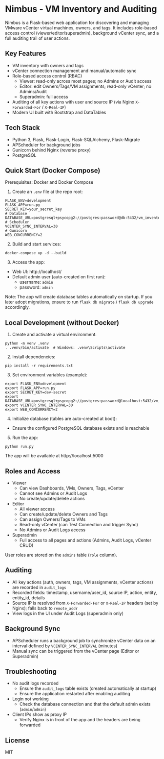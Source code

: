Nimbus - VM Inventory and Auditing
=================================

Nimbus is a Flask-based web application for discovering and managing VMware vCenter virtual machines, owners, and tags. It includes role-based access control (viewer/editor/superadmin), background vCenter sync, and a full auditing trail of user actions.

Key Features
------------
- VM inventory with owners and tags
- vCenter connection management and manual/automatic sync
- Role-based access control (RBAC)
  - Viewer: read-only across most pages; no Admins or Audit access
  - Editor: edit Owners/Tags/VM assignments; read-only vCenter; no Admins/Audit
  - Superadmin: full access
- Auditing of all key actions with user and source IP (via Nginx `X-Forwarded-For` / `X-Real-IP`)
- Modern UI built with Bootstrap and DataTables

Tech Stack
---------
- Python 3, Flask, Flask-Login, Flask-SQLAlchemy, Flask-Migrate
- APScheduler for background jobs
- Gunicorn behind Nginx (reverse proxy)
- PostgreSQL

Quick Start (Docker Compose)
---------------------------
Prerequisites: Docker and Docker Compose

1) Create an `.env` file at the repo root:

```
FLASK_ENV=development
FLASK_APP=run.py
SECRET_KEY=your_secret_key
# Database
DATABASE_URL=postgresql+psycopg2://postgres:password@db:5432/vm_inventory
# Scheduler
VCENTER_SYNC_INTERVAL=30
# Gunicorn
WEB_CONCURRENCY=2
```

2) Build and start services:

```
docker-compose up -d --build
```

3) Access the app:
- Web UI: http://localhost/
- Default admin user (auto-created on first run):
  - username: `admin`
  - password: `admin`

Note: The app will create database tables automatically on startup. If you later adopt migrations, ensure to run `flask db migrate` / `flask db upgrade` accordingly.

Local Development (without Docker)
----------------------------------
1) Create and activate a virtual environment:
```
python -m venv .venv
. .venv/bin/activate  # Windows: .venv\Scripts\activate
```

2) Install dependencies:
```
pip install -r requirements.txt
```

3) Set environment variables (example):
```
export FLASK_ENV=development
export FLASK_APP=run.py
export SECRET_KEY=dev-secret
export DATABASE_URL=postgresql+psycopg2://postgres:password@localhost:5432/vm_inventory
export VCENTER_SYNC_INTERVAL=30
export WEB_CONCURRENCY=2
```

4) Initialize database (tables are auto-created at boot):
- Ensure the configured PostgreSQL database exists and is reachable

5) Run the app:
```
python run.py
```
The app will be available at http://localhost:5000

Roles and Access
----------------
- Viewer
  - Can view Dashboards, VMs, Owners, Tags, vCenter
  - Cannot see Admins or Audit Logs
  - No create/update/delete actions
- Editor
  - All viewer access
  - Can create/update/delete Owners and Tags
  - Can assign Owners/Tags to VMs
  - Read-only vCenter (can Test Connection and trigger Sync)
  - No Admins or Audit Logs access
- Superadmin
  - Full access to all pages and actions (Admins, Audit Logs, vCenter CRUD)

User roles are stored on the `admins` table (`role` column).

Auditing
--------
- All key actions (auth, owners, tags, VM assignments, vCenter actions) are recorded in `audit_logs`
- Recorded fields: timestamp, username/user_id, source IP, action, entity, entity_id, details
- Source IP is resolved from `X-Forwarded-For` or `X-Real-IP` headers (set by Nginx); falls back to `remote_addr`
- View logs in the UI under Audit Logs (superadmin only)

Background Sync
---------------
- APScheduler runs a background job to synchronize vCenter data on an interval defined by `VCENTER_SYNC_INTERVAL` (minutes)
- Manual sync can be triggered from the vCenter page (Editor or Superadmin)

Troubleshooting
---------------
- No audit logs recorded
  - Ensure the `audit_logs` table exists (created automatically at startup)
  - Ensure the application restarted after enabling auditing
- Login not working
  - Check the database connection and that the default admin exists (`admin`/`admin`)
- Client IPs show as proxy IP
  - Verify Nginx is in front of the app and the headers are being forwarded

License
-------
MIT


